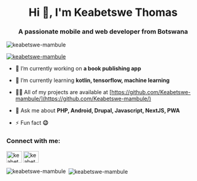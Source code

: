 <h1 align="center">Hi 👋, I'm Keabetswe Thomas</h1>
<h3 align="center">A passionate mobile and web developer from Botswana</h3>

<p align="left"> <img src="https://komarev.com/ghpvc/?username=keabetswe-mambule&label=Profile%20views&color=0e75b6&style=flat" alt="keabetswe-mambule" /> </p>

<p align="left"> <a href="https://github.com/ryo-ma/github-profile-trophy"><img src="https://github-profile-trophy.vercel.app/?username=keabetswe-mambule" alt="keabetswe-mambule" /></a> </p>

- 🔭 I’m currently working on **a book publishing app**

- 🌱 I’m currently learning **kotlin, tensorflow, machine learning**

- 👨‍💻 All of my projects are available at [https://github.com/Keabetswe-mambule/](https://github.com/Keabetswe-mambule/)

- 💬 Ask me about **PHP, Android, Drupal, Javascript, NextJS, PWA**

- ⚡ Fun fact **😉**

<h3 align="left">Connect with me:</h3>
<p align="left">
<a href="https://linkedin.com/in/keabetswe thomas mambule" target="blank"><img align="center" src="https://raw.githubusercontent.com/rahuldkjain/github-profile-readme-generator/master/src/images/icons/Social/linked-in-alt.svg" alt="keabetswe thomas mambule" height="30" width="40" /></a>
<a href="https://fb.com/keabetswe thomas mambule" target="blank"><img align="center" src="https://raw.githubusercontent.com/rahuldkjain/github-profile-readme-generator/master/src/images/icons/Social/facebook.svg" alt="keabetswe thomas mambule" height="30" width="40" /></a>
</p>

<p><img align="left" src="https://github-readme-stats.vercel.app/api/top-langs?username=keabetswe-mambule&show_icons=true&locale=en&layout=compact" alt="keabetswe-mambule" /></p>

<p>&nbsp;<img align="center" src="https://github-readme-stats.vercel.app/api?username=keabetswe-mambule&show_icons=true&locale=en" alt="keabetswe-mambule" /></p>
